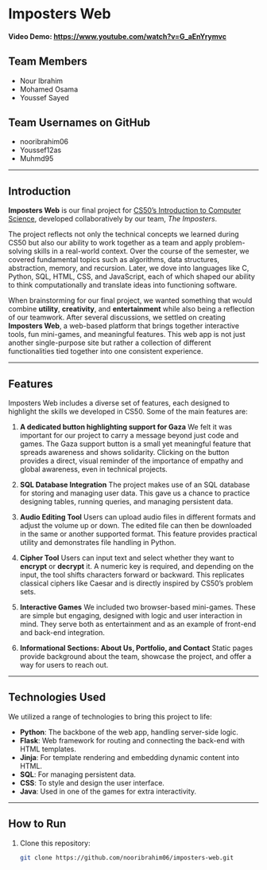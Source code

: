# Imposters Web

#### Video Demo:  <https://www.youtube.com/watch?v=G_aEnYrymvc>

## Team Members
- Nour Ibrahim
- Mohamed Osama
- Youssef Sayed
## Team Usernames on GitHub
- nooribrahim06
- Youssef12as
- Muhmd95

---

## Introduction

**Imposters Web** is our final project for [CS50’s Introduction to Computer Science](https://cs50.harvard.edu/x/), developed collaboratively by our team, *The Imposters*.

The project reflects not only the technical concepts we learned during CS50 but also our ability to work together as a team and apply problem-solving skills in a real-world context. Over the course of the semester, we covered fundamental topics such as algorithms, data structures, abstraction, memory, and recursion. Later, we dove into languages like C, Python, SQL, HTML, CSS, and JavaScript, each of which shaped our ability to think computationally and translate ideas into functioning software.

When brainstorming for our final project, we wanted something that would combine **utility**, **creativity**, and **entertainment** while also being a reflection of our teamwork. After several discussions, we settled on creating **Imposters Web**, a web-based platform that brings together interactive tools, fun mini-games, and meaningful features. This web app is not just another single-purpose site but rather a collection of different functionalities tied together into one consistent experience.

---

## Features

Imposters Web includes a diverse set of features, each designed to highlight the skills we developed in CS50. Some of the main features are:

1. **A dedicated button highlighting support for Gaza**
   We felt it was important for our project to carry a message beyond just code and games. The Gaza support button is a small yet meaningful feature that spreads awareness and shows solidarity. Clicking on the button provides a direct, visual reminder of the importance of empathy and global awareness, even in technical projects.

2. **SQL Database Integration**
   The project makes use of an SQL database for storing and managing user data. This gave us a chance to practice designing tables, running queries, and managing persistent data.

3. **Audio Editing Tool**
   Users can upload audio files in different formats and adjust the volume up or down. The edited file can then be downloaded in the same or another supported format. This feature provides practical utility and demonstrates file handling in Python.

4. **Cipher Tool**
   Users can input text and select whether they want to **encrypt** or **decrypt** it. A numeric key is required, and depending on the input, the tool shifts characters forward or backward. This replicates classical ciphers like Caesar and is directly inspired by CS50’s problem sets.

5. **Interactive Games**
   We included two browser-based mini-games. These are simple but engaging, designed with logic and user interaction in mind. They serve both as entertainment and as an example of front-end and back-end integration.

6. **Informational Sections: About Us, Portfolio, and Contact**
   Static pages provide background about the team, showcase the project, and offer a way for users to reach out.

---

## Technologies Used

We utilized a range of technologies to bring this project to life:

- **Python**: The backbone of the web app, handling server-side logic.
- **Flask**: Web framework for routing and connecting the back-end with HTML templates.
- **Jinja**: For template rendering and embedding dynamic content into HTML.
- **SQL**: For managing persistent data.
- **CSS**: To style and design the user interface.
- **Java**: Used in one of the games for extra interactivity.

---

## How to Run

1. Clone this repository:
   ```bash
   git clone https://github.com/nooribrahim06/imposters-web.git
